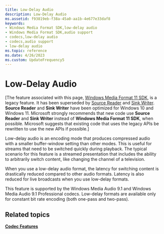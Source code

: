 ```yaml
---
title: Low-Delay Audio
description: Low-Delay Audio
ms.assetid: f93819eb-f38a-45a0-aa1b-4e677e33daf8
keywords:
- Windows Media Format SDK,low-delay audio
- Windows Media Format SDK,audio support
- codecs,low-delay audio
- codecs,audio support
- low-delay audio
ms.topic: reference
ms.date: 4/26/2023
ms.custom: UpdateFrequency5
---
```


# Low-Delay Audio

\[The feature associated with this page, [Windows Media Format 11 SDK](/windows/win32/wmformat/windows-media-format-11-sdk), is a legacy feature. It has been superseded by [Source Reader](/windows/win32/medfound/source-reader) and [Sink Writer](/windows/win32/medfound/sink-writer). **Source Reader** and **Sink Writer** have been optimized for Windows 10 and Windows 11. Microsoft strongly recommends that new code use **Source Reader** and **Sink Writer** instead of **Windows Media Format 11 SDK**, when possible. Microsoft suggests that existing code that uses the legacy APIs be rewritten to use the new APIs if possible.\]

Low-delay audio is an encoding mode that produces compressed audio with a smaller buffer-window setting than other modes. This is useful for streams that need to be switched quickly during playback. The typical scenario for this feature is a streamed presentation that includes the ability to arbitrarily switch content, like changing the channel of a television.

When you use a low-delay audio format, the latency for switching content is drastically reduced compared to other audio formats. Latency is also reduced for live broadcasts when you use low-delay formats.

This feature is supported by the Windows Media Audio 9.1 and Windows Media Audio 9.1 Professional codecs. Low-delay formats are available only for constant bit rate encoding (both one-pass and two-pass).

## Related topics

<dl> <dt>

[**Codec Features**](codec-features.md)
</dt> </dl>

 

 




